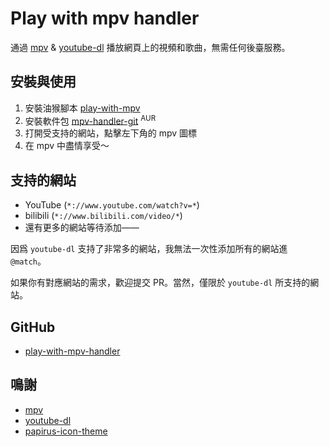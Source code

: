 # Play with mpv handler

通過 [mpv](https://mpv.io/) & [youtube-dl](https://github.com/ytdl-org/youtube-dl/) 播放網頁上的視頻和歌曲，無需任何後臺服務。

## 安裝與使用

1. 安裝油猴腳本 [play-with-mpv](https://greasyfork.org/scripts/416271-play-with-mpv)
2. 安裝軟件包 [mpv-handler-git](https://aur.archlinux.org/packages/mpv-handler-git/) <sup>AUR</sup>
3. 打開受支持的網站，點擊左下角的 mpv 圖標
4. 在 mpv 中盡情享受～

## 支持的網站

- YouTube (`*://www.youtube.com/watch?v=*`)
- bilibili (`*://www.bilibili.com/video/*`)
- 還有更多的網站等待添加——

因爲 `youtube-dl` 支持了非常多的網站，我無法一次性添加所有的網站進 `@match`。

如果你有對應網站的需求，歡迎提交 PR。當然，僅限於 `youtube-dl` 所支持的網站。

## GitHub

- [play-with-mpv-handler](https://github.com/akiirui/play-with-mpv-handler/)

## 鳴謝

- [mpv](https://mpv.io/)
- [youtube-dl](https://github.com/ytdl-org/youtube-dl/)
- [papirus-icon-theme](https://github.com/PapirusDevelopmentTeam/papirus-icon-theme)
